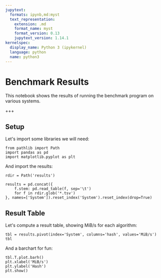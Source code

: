 ```yaml
---
jupytext:
  formats: ipynb,md:myst
  text_representation:
    extension: .md
    format_name: myst
    format_version: 0.13
    jupytext_version: 1.14.1
kernelspec:
  display_name: Python 3 (ipykernel)
  language: python
  name: python3
---
```


# Benchmark Results

This notebook shows the results of running the benchmark program on various systems.

+++

## Setup

Let's import some libraries we will need:

```{code-cell} ipython3
from pathlib import Path
import pandas as pd
import matplotlib.pyplot as plt
```

And import the results:

```{code-cell} ipython3
rdir = Path('results')
```

```{code-cell} ipython3
results = pd.concat({
    f.stem: pd.read_table(f, sep='\t')
    for f in rdir.glob('*.tsv')
}, names=['System']).reset_index('System').reset_index(drop=True)
```

## Result Table

Let's compute a result table, showing MiB/s for each algorithm:

```{code-cell} ipython3
tbl = results.pivot(index='System', columns='hash', values='MiB/s')
tbl
```

And a barchart for fun:

```{code-cell} ipython3
tbl.T.plot.barh()
plt.xlabel('MiB/s')
plt.ylabel('Hash')
plt.show()
```

```{code-cell} ipython3

```
